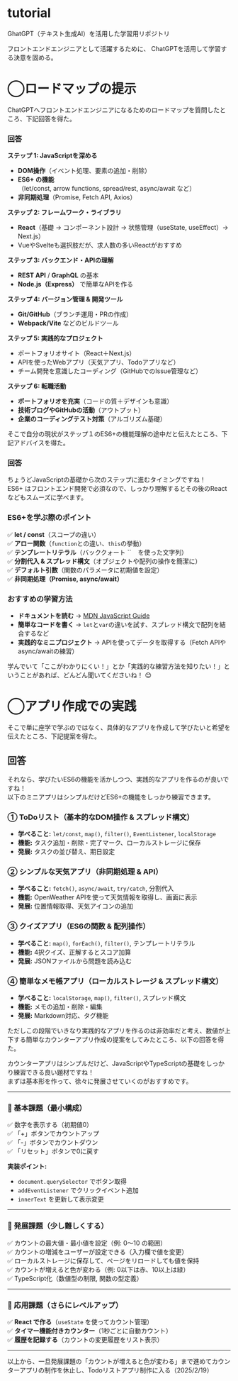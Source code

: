 # tutorial
GhatGPT（テキスト生成AI）を活用した学習用リポジトリ

フロントエンドエンジニアとして活躍するために、
ChatGPTを活用して学習する決意を固める。

◯ロードマップの提示
==================
ChatGPTへフロントエンドエンジニアになるためのロードマップを質問したところ、下記回答を得た。

### 回答
**ステップ 1: JavaScriptを深める**
- **DOM操作**（イベント処理、要素の追加・削除）
- **ES6+ の機能**（let/const, arrow functions, spread/rest, async/await など）
- **非同期処理**（Promise, Fetch API, Axios）

**ステップ 2: フレームワーク・ライブラリ**
- **React**（基礎 → コンポーネント設計 → 状態管理（useState, useEffect）→ Next.js）
- VueやSvelteも選択肢だが、求人数の多いReactがおすすめ

**ステップ 3: バックエンド・APIの理解**
- **REST API** / **GraphQL** の基本
- **Node.js（Express）** で簡単なAPIを作る

**ステップ 4: バージョン管理 & 開発ツール**
- **Git/GitHub**（ブランチ運用・PRの作成）
- **Webpack/Vite** などのビルドツール

**ステップ 5: 実践的なプロジェクト**
- ポートフォリオサイト（React＋Next.js）
- APIを使ったWebアプリ（天気アプリ、Todoアプリなど）
- チーム開発を意識したコーディング（GitHubでのIssue管理など）

**ステップ 6: 転職活動**
- **ポートフォリオを充実**（コードの質＋デザインも意識）
- **技術ブログやGitHubの活動**（アウトプット）
- **企業のコーディングテスト対策**（アルゴリズム基礎）


そこで自分の現状がステップ１のES6+の機能理解の途中だと伝えたところ、下記アドバイスを得た。

### 回答
ちょうどJavaScriptの基礎から次のステップに進むタイミングですね！  
ES6+ はフロントエンド開発で必須なので、しっかり理解するとその後のReactなどもスムーズに学べます。  

### **ES6+を学ぶ際のポイント**
✅ **let / const**（スコープの違い）  
✅ **アロー関数**（`function`との違い、`this`の挙動）  
✅ **テンプレートリテラル**（バッククォート `` ` ` を使った文字列）  
✅ **分割代入 & スプレッド構文**（オブジェクトや配列の操作を簡潔に）  
✅ **デフォルト引数**（関数のパラメータに初期値を設定）  
✅ **非同期処理（Promise, async/await）**  

### **おすすめの学習方法**
- **ドキュメントを読む** → [MDN JavaScript Guide](https://developer.mozilla.org/ja/docs/Web/JavaScript)  
- **簡単なコードを書く** → `let`と`var`の違いを試す、スプレッド構文で配列を結合するなど  
- **実践的なミニプロジェクト** → APIを使ってデータを取得する（Fetch APIやasync/awaitの練習）  

学んでいて「ここがわかりにくい！」とか「実践的な練習方法を知りたい！」ということがあれば、どんどん聞いてくださいね！ 😊


◯アプリ作成での実践
==================
そこで単に座学で学ぶのではなく、具体的なアプリを作成して学びたいと希望を伝えたところ、下記提案を得た。

## 回答
それなら、学びたいES6の機能を活かしつつ、実践的なアプリを作るのが良いですね！  
以下のミニアプリはシンプルだけどES6+の機能をしっかり練習できます。

### **① ToDoリスト（基本的なDOM操作 & スプレッド構文）**
- **学べること:** `let/const`, `map()`, `filter()`, `EventListener`, `localStorage`
- **機能:** タスク追加・削除・完了マーク、ローカルストレージに保存  
- **発展:** タスクの並び替え、期日設定

### **② シンプルな天気アプリ（非同期処理 & API）**
- **学べること:** `fetch()`, `async/await`, `try/catch`, 分割代入
- **機能:** OpenWeather APIを使って天気情報を取得し、画面に表示  
- **発展:** 位置情報取得、天気アイコンの追加

### **③ クイズアプリ（ES6の関数 & 配列操作）**
- **学べること:** `map()`, `forEach()`, `filter()`, テンプレートリテラル
- **機能:** 4択クイズ、正解するとスコア加算
- **発展:** JSONファイルから問題を読み込む

### **④ 簡単なメモ帳アプリ（ローカルストレージ & スプレッド構文）**
- **学べること:** `localStorage`, `map()`, `filter()`, スプレッド構文
- **機能:** メモの追加・削除・編集
- **発展:** Markdown対応、タグ機能


ただしこの段階でいきなり実践的なアプリを作るのは非効率だと考え、数値が上下する簡単なカウンターアプリ作成の提案をしてみたところ、以下の回答を得た。

カウンターアプリはシンプルだけど、JavaScriptやTypeScriptの基礎をしっかり練習できる良い題材ですね！  
まずは基本形を作って、徐々に発展させていくのがおすすめです。  

---

### **📝 基本課題（最小構成）**
✅ 数字を表示する（初期値0）  
✅ 「+」ボタンでカウントアップ  
✅ 「-」ボタンでカウントダウン  
✅ 「リセット」ボタンで0に戻す  

**実装ポイント:**  
- `document.querySelector` でボタン取得  
- `addEventListener` でクリックイベント追加  
- `innerText` を更新して表示変更  

---

### **🚀 発展課題（少し難しくする）**
✅ カウントの最大値・最小値を設定（例: 0～10 の範囲）  
✅ カウントの増減をユーザーが設定できる（入力欄で値を変更）  
✅ ローカルストレージに保存して、ページをリロードしても値を保持  
✅ カウントが増えると色が変わる（例: 0以下は赤、10以上は緑）  
✅ TypeScript化（数値型の制限, 関数の型定義）

---

### **🌟 応用課題（さらにレベルアップ）**
✅ **React で作る**（`useState` を使ってカウント管理）  
✅ **タイマー機能付きカウンター**（1秒ごとに自動カウント）  
✅ **履歴を記録する**（カウントの変更履歴をリスト表示）  

---

以上から、一旦発展課題の「カウントが増えると色が変わる」まで進めてカウンターアプリの制作を休止し、Todoリストアプリ制作に入る（2025/2/19）